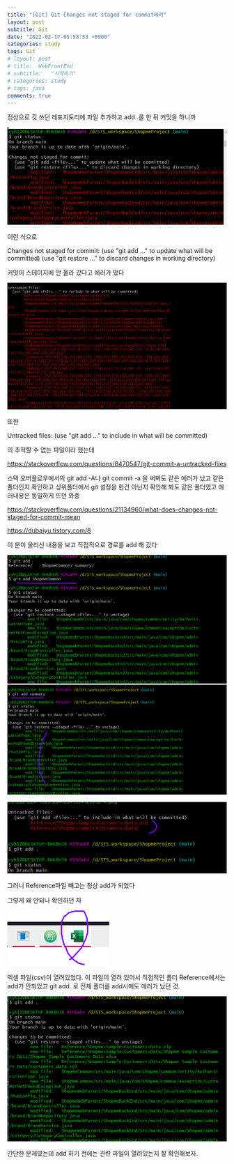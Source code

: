 ```yaml
---
title: "[Git] Git Changes not staged for commit에러"
layout: post
subtitle: Git
date: "2022-02-17-05:58:53 +0900"
categories: study
tags: Git
# layout: post
# title:  WebFrontEnd
# subtitle:   "시작하기"
# categories: study
# tags: java
comments: true
---
```


정상으로 깃 쓰던 레포지토리에 파일 추가하고 add .를 한 뒤
커밋을 하니까



![20220217_173041](/assets/20220217_173041.png)

이런 식으로

Changes not staged for commit:
  (use "git add <file>..." to update what will be committed)
  (use "git restore <file>..." to discard changes in working directory)


커밋이 스테이지에 안 올라 갔다고 에러가 떴다

![20220217_173133](/assets/20220217_173133.png)


또한

Untracked files:
  (use "git add <file>..." to include in what will be committed)


의 추적할 수 없는 파일이라 했는데

https://stackoverflow.com/questions/8470547/git-commit-a-untracked-files


스택 오버플로우에서의 git add -A나
git commit -a 을 써봐도 같은 에러가 났고 같은 폴더인지 확인하고 상위폴더에서 git 설정을 한건 아닌지 확인해 봐도 같은 폴더였고 에러내용은 동일하게 뜨던 와중

https://stackoverflow.com/questions/21134960/what-does-changes-not-staged-for-commit-mean

https://dubaiyu.tistory.com/8

이 분이 올리신 내용을 보고 직접적으로 경로를 add 해 갔다

![20220217_173552](/assets/20220217_173552.png)
![20220217_173540](/assets/20220217_173540.png)


![20220217_174011](/assets/20220217_174011.png)

그러니 Reference파일 빼고는 정상 add가 되었다

그렇게 왜 안되나 확인하던 차

![20220217_173333](/assets/20220217_173333.png)

엑셀 파일(csv)이 열려있었다. 이 파일이 열려 있어서 직접적인 폴더 Reference에서는 add가 안되었고 git add. 로 전체 폴더를 add시에도 에러가 났던 것.

![20220217_174017](/assets/20220217_174017.png)

간단한 문제였는데 add 하기 전에는 관련 파일이 열려있는지 잘 확인해보자.
